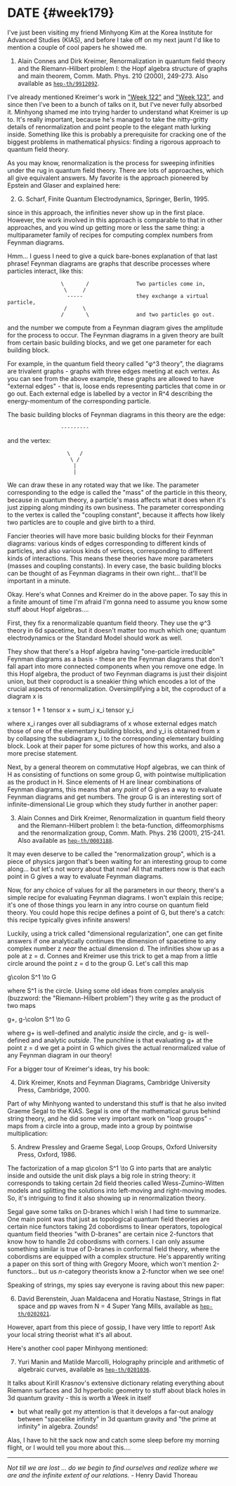 # DATE {#week179}

I've just been visiting my friend Minhyong Kim at the Korea Institute
for Advanced Studies (KIAS), and before I take off on my next jaunt I'd
like to mention a couple of cool papers he showed me.

1) Alain Connes and Dirk Kreimer, Renormalization in quantum field
theory and the Riemann-Hilbert problem I: the Hopf algebra structure of
graphs and main theorem, Comm. Math. Phys. 210 (2000), 249-273. Also
available as [`hep-th/9912092`](http://xxx.lanl.gov/abs/hep-th/9912092).

I've already mentioned Kreimer's work in ["Week 122"](#week122)
and ["Week 123"](#week123), and since then I've been to a bunch of
talks on it, but I've never fully absorbed it. Minhyong shamed me into
trying harder to understand what Kreimer is up to. It's really
important, because he's managed to take the nitty-gritty details of
renormalization and point people to the elegant math lurking inside.
Something like this is probably a prerequisite for cracking one of the
biggest problems in mathematical physics: finding a rigorous approach to
quantum field theory.

As you may know, renormalization is the process for sweeping infinities
under the rug in quantum field theory. There are lots of approaches,
which all give equivalent answers. My favorite is the approach pioneered
by Epstein and Glaser and explained here:

2) G. Scharf, Finite Quantum Electrodynamics, Springer, Berlin, 1995.

since in this approach, the infinities never show up in the first place.
However, the work involved in this approach is comparable to that in
other approaches, and you wind up getting more or less the same thing: a
multiparameter family of recipes for computing complex numbers from
Feynman diagrams.

Hmm... I guess I need to give a quick bare-bones explanation of that
last phrase! Feynman diagrams are graphs that describe processes where
particles interact, like this:

                     \       /               Two particles come in,
                      \     / 
                       -----                 they exchange a virtual particle,
                      /     \
                     /       \               and two particles go out.

and the number we compute from a Feynman diagram gives the amplitude for
the process to occur. The Feynman diagrams in a given theory are built
from certain basic building blocks, and we get one parameter for each
building block.

For example, in the quantum field theory called "φ^3 theory", the
diagrams are trivalent graphs - graphs with three edges meeting at each
vertex. As you can see from the above example, these graphs are allowed
to have "external edges" - that is, loose ends representing particles
that come in or go out. Each external edge is labelled by a vector in
R^4 describing the energy-momentum of the corresponding particle.

The basic building blocks of Feynman diagrams in this theory are the
edge:

                     ---------

and the vertex:

                       \   / 
                        \ /
                         |
                         |

We can draw these in any rotated way that we like. The parameter
corresponding to the edge is called the "mass" of the particle in this
theory, because in quantum theory, a particle's mass affects what it
does when it's just zipping along minding its own business. The
parameter corresponding to the vertex is called the "coupling
constant", because it affects how likely two particles are to couple
and give birth to a third.

Fancier theories will have more basic building blocks for their Feynman
diagrams: various kinds of edges corresponding to different kinds of
particles, and also various kinds of vertices, corresponding to
different kinds of interactions. This means these theories have more
parameters (masses and coupling constants). In every case, the basic
building blocks can be thought of as Feynman diagrams in their own
right... that'll be important in a minute.

Okay. Here's what Connes and Kreimer do in the above paper. To say this
in a finite amount of time I'm afraid I'm gonna need to assume you
know some stuff about Hopf algebras....

First, they fix a renormalizable quantum field theory. They use the φ^3
theory in 6d spacetime, but it doesn't matter too much which one;
quantum electrodynamics or the Standard Model should work as well.

They show that there's a Hopf algebra having "one-particle
irreducible" Feynman diagrams as a basis - these are the Feynman
diagrams that don't fall apart into more connected components when you
remove one edge. In this Hopf algebra, the product of two Feynman
diagrams is just their disjoint union, but their coproduct is a sneakier
thing which encodes a lot of the crucial aspects of renormalization.
Oversimplifying a bit, the coproduct of a diagram x is

x tensor 1 + 1 tensor x + sum_i x_i tensor y_i

where x_i ranges over all subdiagrams of x whose external edges match
those of one of the elementary building blocks, and y_i is obtained
from x by collapsing the subdiagram x_i to the corresponding elementary
building block. Look at their paper for some pictures of how this works,
and also a more precise statement.

Next, by a general theorem on commutative Hopf algebras, we can think of
H as consisting of functions on some group G, with pointwise
multiplication as the product in H. Since elements of H are linear
combinations of Feynman diagrams, this means that any *point* of G gives
a way to evaluate Feynman diagrams and get numbers. The group G is an
interesting sort of infinite-dimensional Lie group which they study
further in another paper:

3) Alain Connes and Dirk Kreimer, Renormalization in quantum field
theory and the Riemann-Hilbert problem I: the beta-function,
diffeomorphisms and the renormalization group, Comm. Math. Phys. 216
(2001), 215-241. Also available as
[`hep-th/0003188`](http://xxx.lanl.gov/abs/hep-th/0003188).

It may even deserve to be called the "renormalization group", which is
a piece of physics jargon that's been waiting for an interesting group
to come along... but let's not worry about that now! All that matters
now is that each point in G gives a way to evaluate Feynman diagrams.

Now, for any choice of values for all the parameters in our theory,
there's a simple recipe for evaluating Feynman diagrams. I won't
explain this recipe; it's one of those things you learn in any intro
course on quantum field theory. You could hope this recipe defines a
point of G, but there's a catch: this recipe typically gives infinite
answers!

Luckily, using a trick called "dimensional regularization", one can
get finite answers if one analytically continues the dimension of
spacetime to any complex number z *near* the actual dimension d. The
infinities show up as a pole at z = d. Connes and Kreimer use this trick
to get a map from a little circle around the point z = d to the group G.
Let's call this map

g\colon  S^1 \to  G

where S^1 is the circle. Using some old ideas from complex analysis
(buzzword: the "Riemann-Hilbert problem") they write g as the product
of two maps

g+, g-\colon  S^1 \to  G

where g+ is well-defined and analytic *inside* the circle, and g- is
well-defined and analytic *outside*. The punchline is that evaluating g+
at the point z = d we get a point in G which gives the actual
renormalized value of any Feynman diagram in our theory!

For a bigger tour of Kreimer's ideas, try his book:

4) Dirk Kreimer, Knots and Feynman Diagrams, Cambridge University
Press, Cambridge, 2000.

Part of why Minhyong wanted to understand this stuff is that he also
invited Graeme Segal to the KIAS. Segal is one of the mathematical gurus
behind string theory, and he did some very important work on "loop
groups" - maps from a circle into a group, made into a group by
pointwise multiplication:

5) Andrew Pressley and Graeme Segal, Loop Groups, Oxford University
Press, Oxford, 1986.

The factorization of a map g\colon  S^1 \to  G into parts that are analytic
inside and outside the unit disk plays a big role in string theory: it
corresponds to taking certain 2d field theories called
Wess-Zumino-Witten models and splitting the solutions into left-moving
and right-moving modes. So, it's intriguing to find it also showing up
in renormalization theory.

Segal gave some talks on D-branes which I wish I had time to summarize.
One main point was that just as topological quantum field theories are
certain nice functors taking 2d cobordisms to linear operators,
topological quantum field theories "with D-branes" are certain nice
2-functors that know how to handle 2d cobordisms with corners. I can
only assume something similar is true of D-branes in conformal field
theory, where the cobordisms are equipped with a complex structure.
He's apparently writing a paper on this sort of thing with Gregory
Moore, which won't mention 2-functors... but us $n$-category theorists
know a 2-functor when we see one!

Speaking of strings, my spies say everyone is raving about this new
paper:

6) David Berenstein, Juan Maldacena and Horatiu Nastase, Strings in
flat space and pp waves from N = 4 Super Yang Mills, available as
[`hep-th/0202021`](http://xxx.lanl.gov/abs/hep-th/0202021).

However, apart from this piece of gossip, I have very little to report!
Ask your local string theorist what it's all about.

Here's another cool paper Minhyong mentioned:

7) Yuri Manin and Matilde Marcolli, Holography principle and arithmetic
of algebraic curves, available as
[`hep-th/0201036`](http://xxx.lanl.gov/abs/hep-th/0201036).

It talks about Kirill Krasnov's extensive dictionary relating
everything about Riemann surfaces and 3d hyperbolic geometry to stuff
about black holes in 3d quantum gravity - this is worth a Week in itself
- but what really got my attention is that it develops a far-out analogy
between "spacelike infinity" in 3d quantum gravity and "the prime at
infinity" in algebra. Zounds!

Alas, I have to hit the sack now and catch some sleep before my morning
flight, or I would tell you more about this....

------------------------------------------------------------------------

*Not till we are lost ... do we begin to find ourselves and realize
where we are and the infinite extent of our relations.* - Henry David
Thoreau

